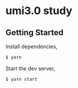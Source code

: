 # umi3.0 study 

## Getting Started

Install dependencies,

```bash
$ yarn
```

Start the dev server,

```bash
$ yarn start
```

